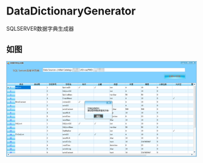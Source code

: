 # DataDictionaryGenerator
SQLSERVER数据字典生成器

## 如图

![code](https://github.com/WuLex/UsefulPicture/blob/master/generator/generatorScreen.png)
